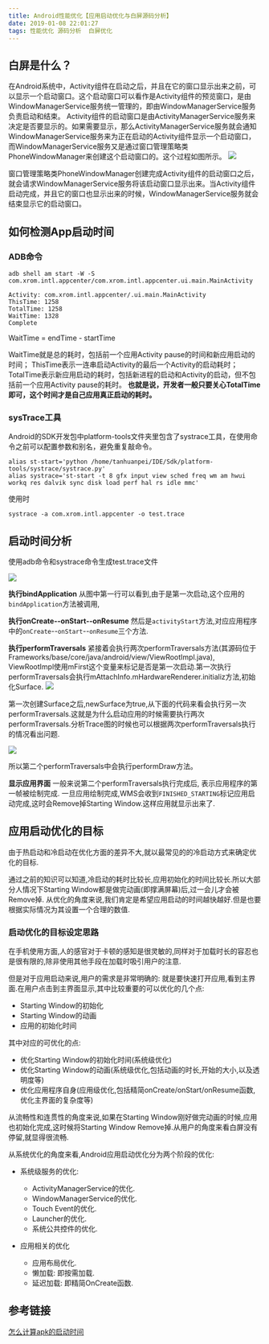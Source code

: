 ```yaml
---
title: Android性能优化【应用启动优化与白屏源码分析】
date: 2019-01-08 22:01:27
tags: 性能优化 源码分析  白屏优化
---
```

## 白屏是什么？
在Android系统中，Activity组件在启动之后，并且在它的窗口显示出来之前，可以显示一个启动窗口。这个启动窗口可以看作是Activity组件的预览窗口，是由WindowManagerService服务统一管理的，即由WindowManagerService服务负责启动和结束。
Activity组件的启动窗口是由ActivityManagerService服务来决定是否要显示的。如果需要显示，那么ActivityManagerService服务就会通知WindowManagerService服务来为正在启动的Activity组件显示一个启动窗口，而WindowManagerService服务又是通过窗口管理策略类PhoneWindowManager来创建这个启动窗口的。这个过程如图所示。
![](https://app.yinxiang.com/shard/s8/res/03c1489d-203b-4e4a-a3bc-bd9cd3d1af66.jpg)

窗口管理策略类PhoneWindowManager创建完成Activity组件的启动窗口之后，就会请求WindowManagerService服务将该启动窗口显示出来。当Activity组件启动完成，并且它的窗口也显示出来的时候，WindowManagerService服务就会结束显示它的启动窗口。

## 如何检测App启动时间
### ADB命令
`adb shell am start -W -S com.xrom.intl.appcenter/com.xrom.intl.appcenter.ui.main.MainActivity`
```shell
Activity: com.xrom.intl.appcenter/.ui.main.MainActivity
ThisTime: 1258
TotalTime: 1258
WaitTime: 1328
Complete
```

WaitTime = endTime - startTime

WaitTime就是总的耗时，包括前一个应用Activity pause的时间和新应用启动的时间；
ThisTime表示一连串启动Activity的最后一个Activity的启动耗时；
TotalTime表示新应用启动的耗时，包括新进程的启动和Activity的启动，但不包括前一个应用Activity pause的耗时。
**也就是说，开发者一般只要关心TotalTime即可，这个时间才是自己应用真正启动的耗时。**

### sysTrace工具
Android的SDK开发包中platform-tools文件夹里包含了systrace工具，在使用命令之前可以配置参数和别名，避免重复敲命令。
```shell
alias st-start='python /home/tanhuanpei/IDE/Sdk/platform-tools/systrace/systrace.py'
alias systrace='st-start -t 8 gfx input view sched freq wm am hwui workq res dalvik sync disk load perf hal rs idle mmc'
```
使用时
```shell
systrace -a com.xrom.intl.appcenter -o test.trace
```
## 启动时间分析
使用adb命令和systrace命令生成test.trace文件

![](https://app.yinxiang.com/shard/s8/res/7bd315f3-a9db-44da-8860-d3dc43fe9515.png)

**执行bindApplication**
从图中第一行可以看到,由于是第一次启动,这个应用的`bindApplication`方法被调用,

**执行onCreate--onStart--onResume**
然后是`activityStart`方法,对应应用程序中的`onCreate`--`onStart`--`onResume`三个方法.

**执行performTraversals**
紧接着会执行两次performTraversals方法(其源码位于Frameworks/base/core/java/android/view/ViewRootImpl.java), ViewRootImpl使用mFirst这个变量来标记是否是第一次启动.第一次执行performTraversals会执行mAttachInfo.mHardwareRenderer.initializ方法,初始化Surface.
![](https://app.yinxiang.com/shard/s8/res/0a0b1acd-4406-49c6-bf9e-9155cf591a13.png)

第一次创建Surface之后,newSurface为true,从下面的代码来看会执行另一次performTraversals.这就是为什么启动应用的时候需要执行两次performTraversals.分析Trace图的时候也可以根据两次performTraversals执行的情况看出问题.

![](https://app.yinxiang.com/shard/s8/res/b08c8918-d9d7-45d2-a213-66e69eef4d11.png)


所以第二个performTraversals中会执行performDraw方法。

**显示应用界面**
一般来说第二个performTraversals执行完成后, 表示应用程序的第一帧被绘制完成.
一旦应用绘制完成,WMS会收到`FINISHED_STARTING`标记应用启动完成,这时会Remove掉Starting Window.这样应用就显示出来了.

## 应用启动优化的目标
由于热启动和冷启动在优化方面的差异不大,就以最常见的的冷启动方式来确定优化的目标.

通过之前的知识可以知道,冷启动的耗时比较长,应用初始化的时间比较长.所以大部分人情况下Starting Window都是做完动画(即撑满屏幕)后,过一会儿才会被Remove掉. 从优化的角度来说,我们肯定是希望应用启动的时间越快越好.但是也要根据实际情况为其设置一个合理的数值.

### 启动优化的目标设定思路
在手机使用方面,人的感官对于卡顿的感知是很灵敏的,同样对于加载时长的容忍也是很有限的,除非使用其他手段在加载时吸引用户的注意.

但是对于应用启动来说,用户的需求是非常明确的: 就是要快速打开应用,看到主界面.在用户点击到主界面显示,其中比较重要的可以优化的几个点:
- Starting Window的初始化
- Starting Window的动画
- 应用的初始化时间

其中对应的可优化的点:
- 优化Starting Window的初始化时间(系统级优化)
- 优化Starting Window的动画(系统级优化,包括动画的时长,开始的大小,以及透明度等)
- 优化应用程序自身(应用级优化,包括精简onCreate/onStart/onResume函数,优化主界面的复杂度等)

从流畅性和连贯性的角度来说,如果在Starting Window刚好做完动画的时候,应用也初始化完成,这时候将Starting Window Remove掉.从用户的角度来看白屏没有停留,就显得很流畅.



从系统优化的角度来看,Android应用启动优化分为两个阶段的优化:

- 系统级服务的优化:
	-  ActivityManagerService的优化.
	- WindowManagerService的优化.
	- Touch Event的优化.
	- Launcher的优化.
	- 系统公共控件的优化.
	
- 应用相关的优化
	- 应用布局优化.
	- 懒加载: 即按需加载.
	- 延迟加载: 即精简OnCreate函数.

## 参考链接
[怎么计算apk的启动时间](https://www.zhihu.com/question/35487841/answer/63007551 "怎么计算apk的启动时间")